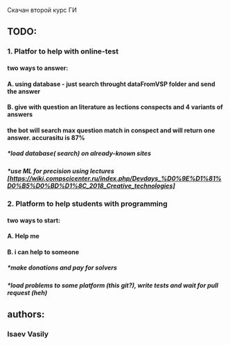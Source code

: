 Скачан второй курс ГИ
## TODO:
### 1. Platfor to help with online-test
#### two ways to answer:
#### A. using database - just search throught dataFromVSP folder and send the answer
#### B. give with question an literature as lections conspects and 4 variants of answers
#### the bot will search max question match in conspect and will return one answer. accurasitu is 87%
##### *load database( search) on already-known sites
##### *use ML for precision using lectures [https://wiki.compscicenter.ru/index.php/Devdays_%D0%9E%D1%81%D0%B5%D0%BD%D1%8C_2018_Creative_technologies]
 
### 2. Platform to help students with programming
#### two ways to start:
#### A. Help me
#### B. i can help to someone
##### *make donations and pay for solvers
##### *load problems to some platform (this git?), write tests and wait for pull request (heh)

## authors:
### Isaev Vasily 
